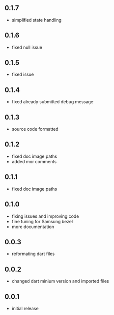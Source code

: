 ## 0.1.7
- simplified state handling

## 0.1.6
- fixed null issue

## 0.1.5
- fixed issue

## 0.1.4
- fixed already submitted debug message
 
## 0.1.3
- source code formatted

## 0.1.2
- fixed doc image paths
- added mor comments

## 0.1.1
- fixed doc image paths

## 0.1.0
- fixing issues and improving code
- fine tuning for Samsung bezel
- more documentation

## 0.0.3
- reformating dart files

## 0.0.2
- changed dart minium version and imported files

## 0.0.1
- initial release